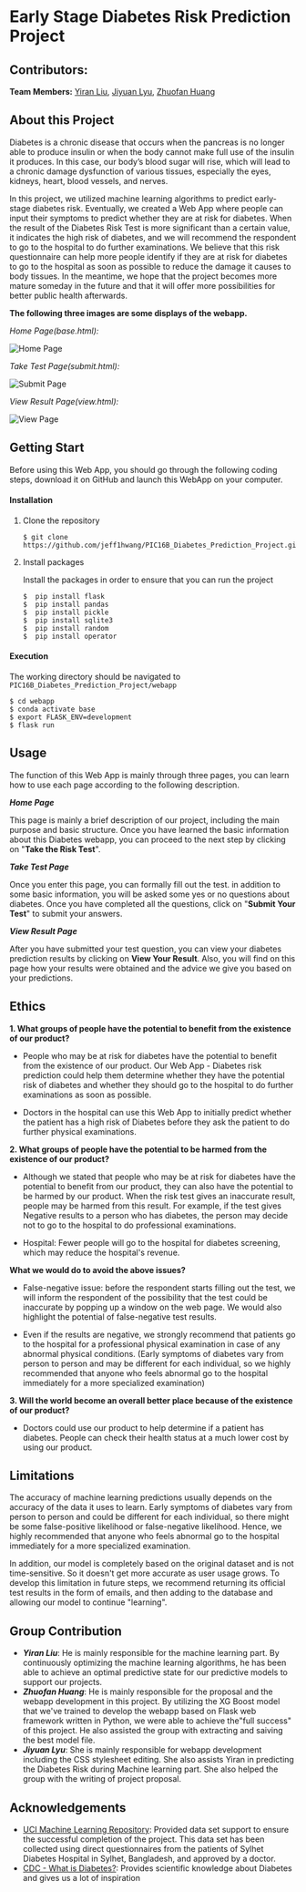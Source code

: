# Early Stage Diabetes Risk Prediction Project



## Contributors:



**Team Members:** [Yiran Liu](https://github.com/yiranelmo), [Jiyuan Lyu](https://github.com/JiyuanLyu), [Zhuofan Huang](https://github.com/jeff1hwang)



## About this Project

Diabetes is a chronic disease that occurs when the pancreas is no longer able to produce insulin or when the body cannot make full use of the insulin it produces. In this case, our body’s blood sugar will rise, which will lead to a chronic damage dysfunction of various tissues, especially the eyes, kidneys, heart, blood vessels, and nerves. 

In this project, we utilized machine learning algorithms to predict early-stage diabetes risk. Eventually, we created a Web App where people can input their symptoms to predict whether they are at risk for diabetes. When the result of the Diabetes Risk Test is more significant than a certain value, it indicates the high risk of diabetes, and we will recommend the respondent to go to the hospital to do further examinations. We believe that this risk questionnaire can help more people identify if they are at risk for diabetes to go to the hospital as soon as possible to reduce the damage it causes to body tissues. In the meantime, we hope that the project becomes more mature someday in the future and that it will offer more possibilities for better public health afterwards.



**The following three images are some displays of the webapp.**



*Home Page(base.html):*

![Home Page](https://github.com/jeff1hwang/PIC16B_Diabetes_Prediction_Project/blob/main/image/figure1.png?raw=true)



*Take Test Page(submit.html):*

![Submit Page](https://github.com/jeff1hwang/PIC16B_Diabetes_Prediction_Project/blob/main/image/figure2.png?raw=true)



*View Result Page(view.html):*

![View Page](https://github.com/jeff1hwang/PIC16B_Diabetes_Prediction_Project/blob/main/image/figure3.png?raw=true)



## Getting Start

Before using this Web App, you should go through the following coding steps, download it on GitHub and launch this WebApp on your computer.

#### Installation

1. Clone the repository

   ```shell
   $ git clone https://github.com/jeff1hwang/PIC16B_Diabetes_Prediction_Project.git
   ```

2. Install packages

   Install the packages in order to ensure that you can run the project

   ```shell
   $  pip install flask
   $  pip install pandas
   $  pip install pickle
   $  pip install sqlite3
   $  pip install random
   $  pip install operator
   ```



#### Execution

The working directory should be navigated to `PIC16B_Diabetes_Prediction_Project/webapp`

```shell
$ cd webapp
$ conda activate base
$ export FLASK_ENV=development
$ flask run
```



## Usage

The function of this Web App is mainly through three pages, you can learn how to use each page according to the following description.

***Home Page***

This page is mainly a brief description of our project, including the main purpose and basic structure. Once you have learned the basic information about this Diabetes webapp, you can proceed to the next step by clicking on "**Take the Risk Test**".



***Take Test Page***

Once you enter this page, you can formally fill out the test. in addition to some basic information, you will be asked some yes or no questions about diabetes. Once you have completed all the questions, click on "**Submit Your Test**" to submit your answers.



***View Result Page***

After you have submitted your test question, you can view your diabetes prediction results by clicking on **View Your Result**. Also, you will find on this page how your results were obtained and the advice we give you based on your predictions.



## Ethics



**1. What groups of people have the potential to benefit from the existence of our product?**

- People who may be at risk for diabetes have the potential to benefit from the existence of our product. Our Web App - Diabetes risk prediction could help them determine whether they have the potential risk of diabetes and whether they should go to the hospital to do further examinations as soon as possible.

- Doctors in the hospital can use this Web App to initially predict whether the patient has a high risk of Diabetes before they ask the patient to do further physical examinations.

**2. What groups of people have the potential to be harmed from the existence of our product?**

- Although we stated that people who may be at risk for diabetes have the potential to benefit from our product, they can also have the potential to be harmed by our product. When the risk test gives an inaccurate result, people may be harmed from this result. For example, if the test gives Negative results to a person who has diabetes, the person may decide not to go to the hospital to do professional examinations.

- Hospital: Fewer people will go to the hospital for diabetes screening, which may reduce the hospital's revenue.

**What we would do to avoid the above issues?**

- False-negative issue: before the respondent starts filling out the test, we will inform the respondent of the possibility that the test could be inaccurate by popping up a window on the web page. We would also highlight the potential of false-negative test results. 

- Even if the results are negative, we strongly recommend that patients go to the hospital for a professional physical examination in case of any abnormal physical conditions. (Early symptoms of diabetes vary from person to person and may be different for each individual, so we highly recommended that anyone who feels abnormal go to the hospital immediately for a more specialized examination)



**3. Will the world become an overall better place because of the existence of our product?**

- Doctors could use our product to help determine if a patient has diabetes.
People can check their health status at a much lower cost by using our product.



## Limitations



The accuracy of machine learning predictions usually depends on the accuracy of the data it uses to learn. Early symptoms of diabetes vary from person to person and could be different for each individual, so there might be some false-positive likelihood or false-negative likelihood. Hence, we highly recommended that anyone who feels abnormal go to the hospital immediately for a more specialized examination. 

In addition, our model is completely based on the original dataset and is not time-sensitive. So it doesn't get more accurate as user usage grows. To develop this limitation in future steps, we recommend returning its official test results in the form of emails, and then adding to the database and allowing our model to continue "learning".



## Group Contribution



- ***Yiran Liu***: He is mainly responsible for the machine learning part. By continuously optimizing the machine learning algorithms, he has been able to achieve an optimal predictive state for our predictive models to support our projects.
- ***Zhuofan Huang***: He is mainly responsible for the proposal and the webapp development in this project. By utilizing the XG Boost model that we've trained to develop the webapp based on Flask web framework written in Python, we were able to achieve the"full success" of this project. He also assisted the group with extracting and saiving the best model file.
- ***Jiyuan Lyu***: She is mainly responsible for webapp development including the CSS stylesheet editing. She also assists Yiran in predicting the Diabetes Risk during Machine learning part.  She also helped the group with the writing of project proposal.



## Acknowledgements

- [UCI Machine Learning Repository](https://archive.ics.uci.edu/ml/datasets/Early+stage+diabetes+risk+prediction+dataset.#): Provided data set support to ensure the successful completion of the project. This data set has been collected using direct questionnaires from the patients of Sylhet Diabetes Hospital in Sylhet, Bangladesh, and approved by a doctor.
- [CDC - What is Diabetes?](https://www.cdc.gov/diabetes/basics/diabetes.html): Provides scientific knowledge about Diabetes and gives us a lot of inspiration
